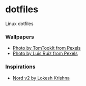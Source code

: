 # dotfiles

Linux dotfiles

### Wallpapers

* [Photo by TomTookIt from Pexels](https://www.pexels.com/photo/snow-covered-mountain-facing-body-of-water-under-heavy-clouds-3538721/)
* [Photo by Luis Ruiz from Pexels](https://www.pexels.com/photo/photo-of-grey-mountain-991422/)

### Inspirations

* [Nord v2 by Lokesh Krishna](https://github.com/lokesh-krishna/dotfiles)
